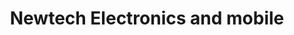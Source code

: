 ---
title: "Newtech Electronics and mobile"
url: /nallasopara-west/newtech-electronics-and-mobile/
shop: mobile phone
---
